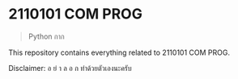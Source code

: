 # 2110101 COM PROG

> Python กาก

This repository contains everything related to 2110101 COM PROG.

Disclaimer: อ ย่ า ล อ ก ทำด้วยตัวเองนะครับ
